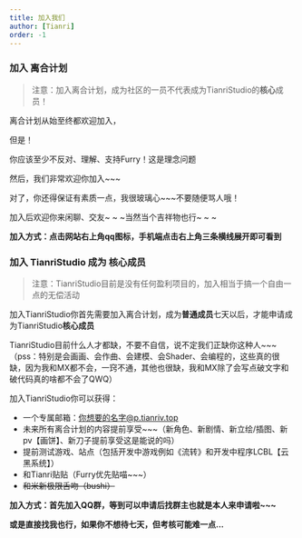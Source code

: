 ```yaml
---
title: 加入我们
author: [Tianri]
order: -1
---
```


### 加入 离合计划

> 注意：加入离合计划，成为社区的一员不代表成为TianriStudio的**核心**成员！

离合计划从始至终都欢迎加入，

但是！

你应该至少不反对、理解、支持Furry！这是理念问题

然后，我们非常欢迎你加入~~~

对了，你还得保证有素质一点，我很玻璃心~~~不要随便骂人哦！

加入后欢迎你来闲聊、交友~ ~ ~当然当个吉祥物也行~ ~ ~

**加入方式：点击网站右上角qq图标，手机端点击右上角三条横线展开即可看到**

### 加入 TianriStudio 成为 **核心成员**

> 注意：TianriStudio目前是没有任何盈利项目的，加入相当于搞一个自由一点的无偿活动

加入TianriStudio你首先需要加入离合计划，成为**普通成员**七天以后，才能申请成为TianriStudio**核心成员**

TianriStudio目前什么人才都缺，不要不自信，说不定我们正缺你这种人~~~（pss：特别是会画画、会作曲、会建模、会Shader、会编程的，这些真的很缺，因为我和MX都不会，一窍不通，其他也很缺，我和MX除了会写点破文字和破代码真的啥都不会了QWQ）

加入TianriStudio你可以获得：

- 一个专属邮箱：你想要的名字@p.tianriv.top
- 未来所有离合计划的内容提前享受~~~（新角色、新剧情、新立绘/插图、新pv【画饼】、新刀子提前享受这是能说的吗）
- 提前测试游戏、站点（包括开发中游戏例如《流转》和开发中程序LCBL【云黑系统】）
- 和Tianri贴贴（Furry优先贴喵~~~）
- ~~和米新极限舌吻（bushi）~~

**加入方式：首先加入QQ群，等到可以申请后找群主也就是本人来申请啦~~~**

**或是直接找我也行，如果你不想待七天，但考核可能难一点...**